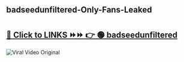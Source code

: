 
 ## badseedunfiltered-Only-Fans-Leaked

# <h2><a href="https://clipsfans.com/badseedunfiltered&ref=git">🔗 Click to LINKS ⏩⏩ 👉 🟢 badseedunfiltered </a></h2>

<a href="https://clipsfans.com/badseedunfiltered&ref=git" rel="nofollow" data-target="animated-image.originalLink"><img src="https://i.ibb.co.com/xMMVF88/686577567.gif" alt="Viral Video Original" style="max-width: 100%; display: inline-block;" data-target="animated-image.originalImage"></a>
